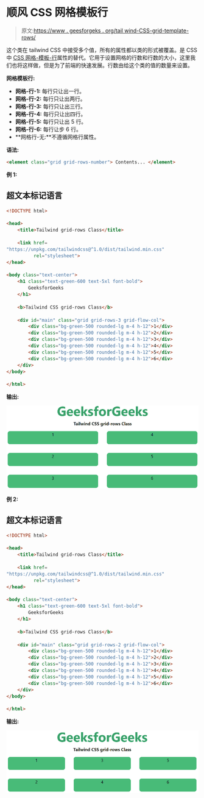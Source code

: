 # 顺风 CSS 网格模板行

> 原文:[https://www . geesforgeks . org/tail wind-CSS-grid-template-rows/](https://www.geeksforgeeks.org/tailwind-css-grid-template-rows/)

这个类在 tailwind CSS 中接受多个值，所有的属性都以类的形式被覆盖。是 CSS 中 [CSS 网格-模板-行](https://www.geeksforgeeks.org/css-grid-row-property/)属性的替代。它用于设置网格的行数和行数的大小，这里我们也将这样做，但是为了前端的快速发展。行数由给这个类的值的数量来设置。

**网格模板行:**

*   **网格-行-1:** 每行只让出一行。
*   **网格-行-2:** 每行只让出两行。
*   **网格-行-3:** 每行只让出三行。
*   **网格-行-4:** 每行只让出四行。
*   **网格-行-5:** 每行只让出 5 行。
*   **网格-行-6:** 每行让步 6 行。
*   **网格行-无:**不遵循网格行属性。

**语法:**

```html
<element class="grid grid-rows-number"> Contents... </element>
```

**例 1:**

## 超文本标记语言

```html
<!DOCTYPE html> 

<head> 
    <title>Tailwind grid-rows Class</title> 

    <link href=
"https://unpkg.com/tailwindcss@^1.0/dist/tailwind.min.css" 
          rel="stylesheet"> 
</head> 

<body class="text-center"> 
    <h1 class="text-green-600 text-5xl font-bold">
        GeeksforGeeks
    </h1> 

    <b>Tailwind CSS grid-rows Class</b> 

    <div id="main" class="grid grid-rows-3 grid-flow-col"> 
        <div class="bg-green-500 rounded-lg m-4 h-12">1</div> 
        <div class="bg-green-500 rounded-lg m-4 h-12">2</div> 
        <div class="bg-green-500 rounded-lg m-4 h-12">3</div> 
        <div class="bg-green-500 rounded-lg m-4 h-12">4</div> 
        <div class="bg-green-500 rounded-lg m-4 h-12">5</div> 
        <div class="bg-green-500 rounded-lg m-4 h-12">6</div> 
    </div> 
</body> 

</html>
```

**输出:**

![](img/970a69c3d751c4e05f401ec1e65dbb40.png)

**例 2:**

## 超文本标记语言

```html
<!DOCTYPE html> 

<head> 
    <title>Tailwind grid-rows Class</title> 

    <link href=
"https://unpkg.com/tailwindcss@^1.0/dist/tailwind.min.css" 
          rel="stylesheet"> 
</head> 

<body class="text-center"> 
    <h1 class="text-green-600 text-5xl font-bold">
        GeeksforGeeks
    </h1> 

    <b>Tailwind CSS grid-rows Class</b> 

    <div id="main" class="grid grid-rows-2 grid-flow-col"> 
        <div class="bg-green-500 rounded-lg m-4 h-12">1</div> 
        <div class="bg-green-500 rounded-lg m-4 h-12">2</div> 
        <div class="bg-green-500 rounded-lg m-4 h-12">3</div> 
        <div class="bg-green-500 rounded-lg m-4 h-12">4</div> 
        <div class="bg-green-500 rounded-lg m-4 h-12">5</div> 
        <div class="bg-green-500 rounded-lg m-4 h-12">6</div> 
    </div> 
</body> 

</html>
```

**输出:**

![](img/21a758fb14143b982fc2d48b66177c19.png)
